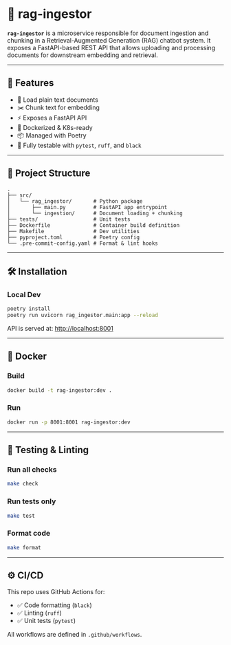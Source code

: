 # 🧩 rag-ingestor

**`rag-ingestor`** is a microservice responsible for document ingestion and chunking in a Retrieval-Augmented Generation (RAG) chatbot system. It exposes a FastAPI-based REST API that allows uploading and processing documents for downstream embedding and retrieval.

---

## 🚀 Features

- 📄 Load plain text documents
- ✂️ Chunk text for embedding
- ⚡ Exposes a FastAPI API
- 🐳 Dockerized & K8s-ready
- 📦 Managed with Poetry
- 🧪 Fully testable with `pytest`, `ruff`, and `black`

---

## 📁 Project Structure

```
.
├── src/
│   └── rag_ingestor/       # Python package
│       ├── main.py         # FastAPI app entrypoint
│       └── ingestion/      # Document loading + chunking
├── tests/                  # Unit tests
├── Dockerfile              # Container build definition
├── Makefile                # Dev utilities
├── pyproject.toml          # Poetry config
└── .pre-commit-config.yaml # Format & lint hooks
```

---

## 🛠️ Installation

### Local Dev

```bash
poetry install
poetry run uvicorn rag_ingestor.main:app --reload
```

API is served at: [http://localhost:8001](http://localhost:8001)

---

## 🐳 Docker

### Build

```bash
docker build -t rag-ingestor:dev .
```

### Run

```bash
docker run -p 8001:8001 rag-ingestor:dev
```

---

## 🧪 Testing & Linting

### Run all checks

```bash
make check
```

### Run tests only

```bash
make test
```

### Format code

```bash
make format
```

---

## ⚙️ CI/CD

This repo uses GitHub Actions for:

- ✅ Code formatting (`black`)
- ✅ Linting (`ruff`)
- ✅ Unit tests (`pytest`)

All workflows are defined in `.github/workflows`.



